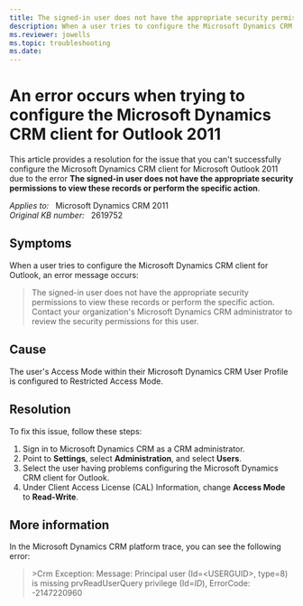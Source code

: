 ```yaml
---
title: The signed-in user does not have the appropriate security permissions error when setting Dynamics CRM for Outlook
description: When a user tries to configure the Microsoft Dynamics CRM client for Outlook, they receive an error stating with The signed-in user does not have the appropriate security permissions to view these records or perform the specific action. Contact your organization's Microsoft Dynamics CRM administrator to review the security permissions for this user. Provides a resolution.
ms.reviewer: jowells
ms.topic: troubleshooting
ms.date: 
---
```

# An error occurs when trying to configure the Microsoft Dynamics CRM client for Outlook 2011

This article provides a resolution for the issue that you can't successfully configure the Microsoft Dynamics CRM client for Microsoft Outlook 2011 due to the error **The signed-in user does not have the appropriate security permissions to view these records or perform the specific action**.

_Applies to:_ &nbsp; Microsoft Dynamics CRM 2011  
_Original KB number:_ &nbsp; 2619752

## Symptoms

When a user tries to configure the Microsoft Dynamics CRM client for Outlook, an error message occurs:

> The signed-in user does not have the appropriate security permissions to view these records or perform the specific action. Contact your organization's Microsoft Dynamics CRM administrator to review the security permissions for this user.

## Cause

The user's Access Mode within their Microsoft Dynamics CRM User Profile is configured to Restricted Access Mode.

## Resolution

To fix this issue, follow these steps:

1. Sign in to Microsoft Dynamics CRM as a CRM administrator.
2. Point to **Settings**, select **Administration**, and select **Users**.
3. Select the user having problems configuring the Microsoft Dynamics CRM client for Outlook.
4. Under Client Access License (CAL) Information, change **Access Mode** to **Read-Write**.

## More information

In the Microsoft Dynamics CRM platform trace, you can see the following error:

> \>Crm Exception: Message: Principal user (Id=\<USERGUID>, type=8) is missing prvReadUserQuery privilege (Id=*ID*), ErrorCode: -2147220960
